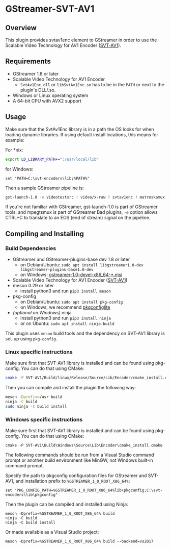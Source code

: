 # GStreamer-SVT-AV1

## Overview

This plugin provides svtav1enc element to GStreamer in order to use the Scalable Video Technology for AV1 Encoder ([SVT-AV1](https://github.com/OpenVisualCloud/SVT-AV1)).

## Requirements

* GStreamer 1.8 or later
* Scalable Video Technology for AV1 Encoder
  * `SvtAv1Enc.dll` or `libSvtAv1Enc.so` has to be in the `PATH` or next to the plugin's DLL/.so.
* Windows or Linux operating system
* A 64-bit CPU with AVX2 support

## Usage

Make sure that the SvtAv1Enc library is in a path the OS looks for when loading dynamic libraries. If using default install locations, this means for example:

For *nix:

``` bash
export LD_LIBRARY_PATH+=":/usr/local/lib"
```

for Windows:

``` batch
set "PATH=C:\svt-encoders\lib;%PATH%"
```

Then a sample GStreamer pipeline is:

``` bash
gst-launch-1.0 -e videotestsrc ! video/x-raw ! svtav1enc ! matroskamux ! filesink location=out.mkv
```

If you're not familiar with GStreamer, gst-launch-1.0 is part of GStreamer tools, and mpegtsmux is part of GStreamer Bad plugins, `-e` option allows CTRL+C to translate to an EOS (end of stream) signal on the pipeline.

## Compiling and Installing

### Build Dependencies

* GStreamer and GStreamer-plugins-base dev 1.8 or later
  * on Debian/Ubuntu: `sudo apt install libgstreamer1.0-dev libgstreamer-plugins-base1.0-dev`
  * on Windows: [gstreamer-1.0-devel-x86_64-*.msi](https://gstreamer.freedesktop.org/data/pkg/windows/)
* Scalable Video Technology for AV1 Encoder ([SVT-AV1](https://github.com/OpenVisualCloud/SVT-AV1))
* meson 0.29 or later
  * install python3 and run `pip3 install meson`
* pkg-config
  * on Debian/Ubuntu: `sudo apt install pkg-config`
  * on Windows, we recommend [pkgconfiglite](https://sourceforge.net/projects/pkgconfiglite/)
* *(optional on Windows)* ninja
  * install python3 and run `pip3 install ninja`
  * or on Ubuntu: `sudo apt install ninja-build`

This plugin uses `meson` build tools and the dependency on SVT-AV1 library is set-up using `pkg-config`.

### Linux specific instructions

Make sure first that SVT-AV1 library is installed and can be found using pkg-config. You can do that using CMake:

``` bash
cmake -P SVT-AV1/Build/linux/Release/Source/Lib/Encoder/cmake_install.cmake
```

Then you can compile and install the plugin the following way:

``` bash
meson -Dprefix=/usr build
ninja -C build
sudo ninja -C build install
```

### Windows specific instructions

Make sure first that SVT-AV1 library is installed and can be found using pkg-config. You can do that using CMake:

``` batch
cmake -P SVT-AV1\Build\Windows\Source\Lib\Encoder\cmake_install.cmake
```

The following commands should be run from a Visual Studio command prompt or another build environment like MinGW, not Windows built-in command prompt.

Specify the path to pkgconfig configuration files for GStreamer and SVT-AV1, and installation prefix to `%GSTREAMER_1_0_ROOT_X86_64%`:

``` batch
set "PKG_CONFIG_PATH=%GSTREAMER_1_0_ROOT_X86_64%lib\pkgconfig;C:\svt-encoders\lib\pkgconfig"
```

Then the plugin can be compiled and installed using Ninja:

``` batch
meson -Dprefix=%GSTREAMER_1_0_ROOT_X86_64% build
ninja -C build
ninja -C build install
```

Or made available as a Visual Studio project:

``` batch
meson -Dprefix=%GSTREAMER_1_0_ROOT_X86_64% build --backend=vs2017
```
